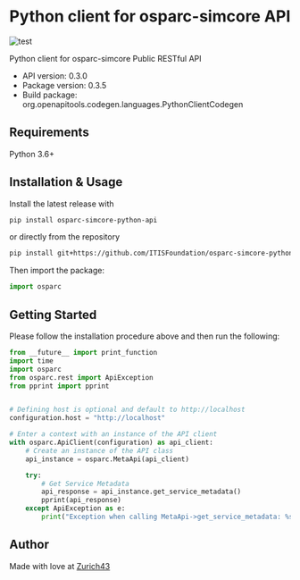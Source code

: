 # Python client for osparc-simcore API

![test](https://github.com/ITISFoundation/osparc-simcore-python-client/workflows/test/badge.svg)
<!--
TODO: activate when service is up and running in production
[![codecov](https://codecov.io/gh/ITISFoundation/osparc-simcore-python-client/branch/master/graph/badge.svg)](https://codecov.io/gh/ITISFoundation/osparc-simcore-python-client) -->


Python client for osparc-simcore Public RESTful API

- API version: 0.3.0
- Package version: 0.3.5
- Build package: org.openapitools.codegen.languages.PythonClientCodegen

## Requirements

Python 3.6+

## Installation & Usage

Install the latest release with

```sh
pip install osparc-simcore-python-api
```
or directly from the repository
```sh
pip install git+https://github.com/ITISFoundation/osparc-simcore-python-client.git
```

Then import the package:

```python
import osparc
```

## Getting Started

Please follow the installation procedure above and then run the following:

```python
from __future__ import print_function
import time
import osparc
from osparc.rest import ApiException
from pprint import pprint


# Defining host is optional and default to http://localhost
configuration.host = "http://localhost"

# Enter a context with an instance of the API client
with osparc.ApiClient(configuration) as api_client:
    # Create an instance of the API class
    api_instance = osparc.MetaApi(api_client)

    try:
        # Get Service Metadata
        api_response = api_instance.get_service_metadata()
        pprint(api_response)
    except ApiException as e:
        print("Exception when calling MetaApi->get_service_metadata: %s\n" % e)

```

## Author

Made with love at [Zurich43](www.z43.swiss)